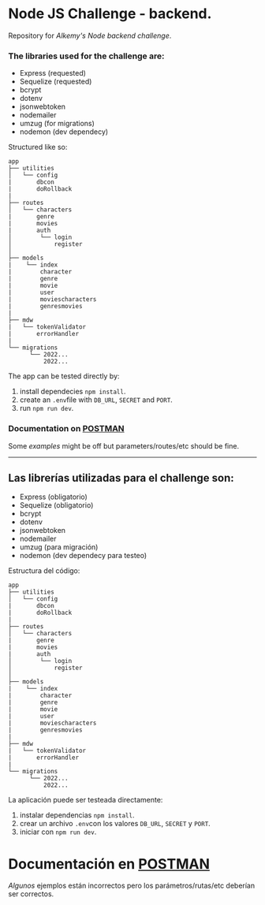 # Node JS Challenge - backend.

Repository for _Alkemy's Node backend challenge_.

### The libraries used for the challenge are:

- Express (requested)
- Sequelize (requested)
- bcrypt
- dotenv
- jsonwebtoken
- nodemailer
- umzug (for migrations)
- nodemon (dev dependecy)

Structured like so:

```
app
├── utilities
│   └── config
|       dbcon
|       doRollback
|
├── routes
│   └── characters
|       genre
|       movies
|       auth
│        └── login
│            register
│
├── models
|    └── index
|        character
|        genre
|        movie
|        user
|        moviescharacters
|        genresmovies
|
├── mdw
|   └── tokenValidator
|       errorHandler
|
└── migrations
      └── 2022...
          2022...
```

The app can be tested directly by:

1. install dependecies `npm install`.
2. create an `.env`file with `DB_URL`, `SECRET` and `PORT`.
3. run `npm run dev`.

### Documentation on [POSTMAN](https://documenter.getpostman.com/view/22824785/VUjTmPey)

Some _examples_ might be off but parameters/routes/etc should be fine.

---

## Las librerías utilizadas para el challenge son:

- Express (obligatorio)
- Sequelize (obligatorio)
- bcrypt
- dotenv
- jsonwebtoken
- nodemailer
- umzug (para migración)
- nodemon (dev dependecy para testeo)

Estructura del código:

```
app
├── utilities
│   └── config
|       dbcon
|       doRollback
|
├── routes
│   └── characters
|       genre
|       movies
|       auth
│        └── login
│            register
│
├── models
|    └── index
|        character
|        genre
|        movie
|        user
|        moviescharacters
|        genresmovies
|
├── mdw
|   └── tokenValidator
|       errorHandler
|
└── migrations
      └── 2022...
          2022...
```

La aplicación puede ser testeada directamente:

1. instalar dependencias `npm install`.
2. crear un archivo `.env`con los valores `DB_URL`, `SECRET` y `PORT`.
3. iniciar con `npm run dev`.

# Documentación en [POSTMAN](https://documenter.getpostman.com/view/22824785/VUjTmPey)

_Algunos_ ejemplos están incorrectos pero los parámetros/rutas/etc deberían ser correctos.
